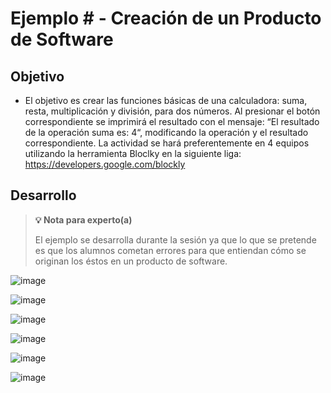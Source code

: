 # Ejemplo # - Creación de un Producto de Software

## Objetivo

* El objetivo es crear las funciones básicas de una calculadora: suma, resta, multiplicación y división, para dos números. 
Al presionar el botón correspondiente se imprimirá  el resultado con el mensaje: “El resultado de la operación suma es: 4“, modificando la operación y el resultado correspondiente.
La actividad se hará preferentemente en 4 equipos utilizando la herramienta Bloclky en la siguiente liga: https://developers.google.com/blockly


## Desarrollo

>**💡 Nota para experto(a)**
>
> El ejemplo se desarrolla durante la sesión ya que lo que se pretende es que los alumnos cometan errores para que entiendan cómo se originan los éstos en un producto de software.

![image](https://user-images.githubusercontent.com/67882289/135353355-5ac1bd92-dfa4-488f-8458-62a7d6326cd0.png)

![image](https://user-images.githubusercontent.com/67882289/135353414-e569c7aa-079b-437b-b59e-eb563fdcb44a.png)

![image](https://user-images.githubusercontent.com/67882289/135353446-1aa6e98e-0543-48c4-b683-5bc7eae8c4ff.png)

![image](https://user-images.githubusercontent.com/67882289/135353496-354c6d1e-5035-48ce-984b-485bc4972a9a.png)

![image](https://user-images.githubusercontent.com/67882289/135353523-ac4f95d2-35e3-4ece-b68d-6e5f0778f2db.png)

![image](https://user-images.githubusercontent.com/67882289/135353572-9e062ae2-347c-4fae-8785-12452b5ba4b0.png)

